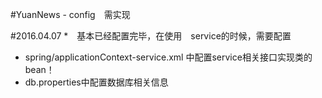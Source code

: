 #YuanNews - config　需实现

#2016.04.07
  *　基本已经配置完毕，在使用　service的时候，需要配置
  *  spring/applicationContext-service.xml 中配置service相关接口实现类的bean！
  *  db.properties中配置数据库相关信息
